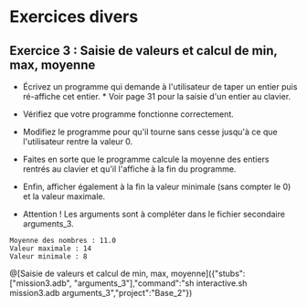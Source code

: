 # Exercices divers

## Exercice 3 : Saisie de valeurs et calcul de min, max, moyenne


* Écrivez un programme qui demande à l'utilisateur de taper un entier puis ré-affiche cet entier.  * Voir page 31 pour la saisie d'un entier au clavier.
* Vérifiez que votre programme fonctionne correctement.
* Modifiez le programme pour qu'il tourne sans cesse jusqu'à ce que l'utilisateur rentre la valeur 0.
* Faites en sorte que le programme calcule la moyenne des entiers rentrés au clavier et qu'il l'affiche à la fin du programme.
* Enfin, afficher également à la fin la valeur minimale (sans compter le 0) et la valeur maximale.

* Attention ! Les arguments sont à compléter dans le fichier secondaire arguments_3.

```
Moyenne des nombres : 11.0
Valeur maximale : 14
Valeur minimale : 8
```

@[Saisie de valeurs et calcul de min, max, moyenne]({"stubs":["mission3.adb", "arguments_3"],"command":"sh interactive.sh mission3.adb arguments_3","project":"Base_2"})

 
